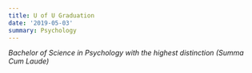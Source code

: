 ```yaml
---
title: U of U Graduation
date: '2019-05-03'
summary: Psychology 
---
```


*Bachelor of Science in Psychology with the highest distinction (Summa Cum Laude)*
    

